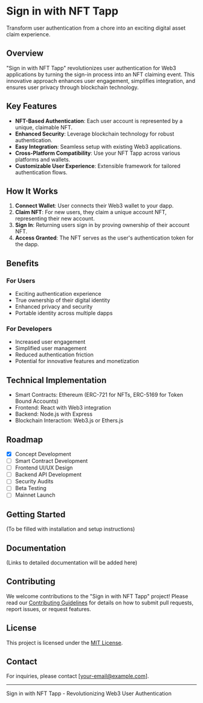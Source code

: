 # Sign in with NFT Tapp

Transform user authentication from a chore into an exciting digital asset claim experience.

## Overview

"Sign in with NFT Tapp" revolutionizes user authentication for Web3 applications by turning the sign-in process into an NFT claiming event. This innovative approach enhances user engagement, simplifies integration, and ensures user privacy through blockchain technology.

## Key Features

- **NFT-Based Authentication**: Each user account is represented by a unique, claimable NFT.
- **Enhanced Security**: Leverage blockchain technology for robust authentication.
- **Easy Integration**: Seamless setup with existing Web3 applications.
- **Cross-Platform Compatibility**: Use your NFT Tapp across various platforms and wallets.
- **Customizable User Experience**: Extensible framework for tailored authentication flows.

## How It Works

1. **Connect Wallet**: User connects their Web3 wallet to your dapp.
2. **Claim NFT**: For new users, they claim a unique account NFT, representing their new account.
3. **Sign In**: Returning users sign in by proving ownership of their account NFT.
4. **Access Granted**: The NFT serves as the user's authentication token for the dapp.

## Benefits

### For Users
- Exciting authentication experience
- True ownership of their digital identity
- Enhanced privacy and security
- Portable identity across multiple dapps

### For Developers
- Increased user engagement
- Simplified user management
- Reduced authentication friction
- Potential for innovative features and monetization

## Technical Implementation

- Smart Contracts: Ethereum (ERC-721 for NFTs, ERC-5169 for Token Bound Accounts)
- Frontend: React with Web3 integration
- Backend: Node.js with Express
- Blockchain Interaction: Web3.js or Ethers.js

## Roadmap

- [x] Concept Development
- [ ] Smart Contract Development
- [ ] Frontend UI/UX Design
- [ ] Backend API Development
- [ ] Security Audits
- [ ] Beta Testing
- [ ] Mainnet Launch

## Getting Started

(To be filled with installation and setup instructions)

## Documentation

(Links to detailed documentation will be added here)

## Contributing

We welcome contributions to the "Sign in with NFT Tapp" project! Please read our [Contributing Guidelines](CONTRIBUTING.md) for details on how to submit pull requests, report issues, or request features.

## License

This project is licensed under the [MIT License](LICENSE).

## Contact

For inquiries, please contact [your-email@example.com].

---

Sign in with NFT Tapp - Revolutionizing Web3 User Authentication
